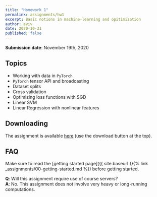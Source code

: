 ```yaml
---
title: "Homework 1"
permalink: assignments/hw1
excerpt: Basic notions in machine-learning and opitimization
author: aviv
date: 2020-10-31
published: false
---
```


**Submission date**: November 19th, 2020

## Topics

- Working with data in `PyTorch`
- `PyTorch` tensor API and broadcasting
- Dataset splits
- Cross validation
- Optimizing loss functions with SGD
- Linear SVM
- Linear Regression with nonlinear features

## Downloading

The assignment is available
[here](https://technionmail-my.sharepoint.com/:u:/g/personal/avivr_campus_technion_ac_il/EcH5AAKFuYNDgci6DW6E9z4B-bgGQqoFmzzCTUu9HVVYcg?e=p5Mhp0)
(use the download button at the top).

## FAQ

Make sure to read the [getting started page]({{ site.baseurl }}{% link _assignments/00-getting-started.md %})
before getting started.

**Q**: Will this assignment require use of course servers?  
**A**: No. This assignment does not involve very heavy or long-running
computations.

